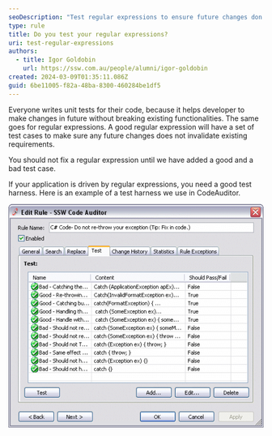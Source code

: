 ```yaml
---
seoDescription: "Test regular expressions to ensure future changes don't break existing requirements."
type: rule
title: Do you test your regular expressions?
uri: test-regular-expressions
authors:
  - title: Igor Goldobin
    url: https://ssw.com.au/people/alumni/igor-goldobin
created: 2024-03-09T01:35:11.086Z
guid: 6be11005-f82a-48ba-8300-460284be1df5
---
```

Everyone writes unit tests for their code, because it helps developer to make changes in future without breaking existing functionalities. The same goes for regular expressions. A good regular expression will have a set of test cases to make sure any future changes does not invalidate existing requirements.

<!--endintro-->

You should not fix a regular expression until we have added a good and a bad test case.

If your application is driven by regular expressions, you need a good test harness. Here is an example of a test harness we use in CodeAuditor.

![Figure: Test Harness for regular expressions in CodeAuditor](codeauditorregextester.gif)
